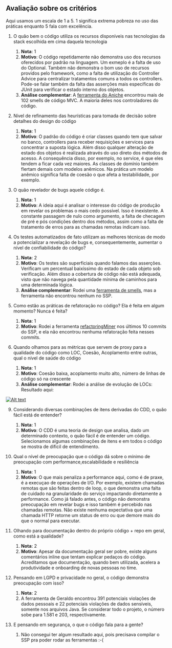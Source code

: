 ## Avaliação sobre os critérios

Aqui usamos um escala de 1 a 5. 1 significa extrema pobreza no uso das práticas enquanto 5 fala com excelência. 

1. O quão bem o código utiliza os recursos disponíveis nas tecnologias da stack escolhida em cima daquela tecnologia
    1. **Nota**: 1
    1. **Motivo**: O código repetidamente não demonstra uso dos recursos oferecidos por padrão na linguagem. Um exmeplo é a falta de uso do Optional. Também não demonstra o bom uso de recursos providos pelo framework, como a falta de utilização do Controller Advice para centralizar tratamentos comuns a todos os controllers. Pode-se falar também da falta das asserções mais específicas do JUnit para verificar o estado interno dos objetos. 
    1. **Análise complementar**: A [ferramenta do Aniche](https://github.com/mauricioaniche/springlint) encontrou mais de 102 smells de código MVC. A maioria deles nos controladores do código.
    
1. Nível de refinamento das heurísticas para tomada de decisão sobre detalhes do design do código
    1. **Nota**: 1
    1. **Motivo**: O padrão do código é criar classes quando tem que salvar no banco, controllers para receber requisições e services para concentrar a suposta lógica. Além disso qualquer alteração de estado dos objetos é realizada através do uso direto dos métodos de acesso. A consequência disso, por exemplo, no service, é que eles tendem a ficar cada vez maiores. As classes de domínio também flertam demais com modelos anêmicos. Na prática um modelo anêmico significa falta de coesão o que afeta a testabilidade, por exemplo. 
    
1. O quão revelador de bugs aquele código é.
    1. **Nota**: 1
    1. **Motivo**: A ideia aqui é analisar o interesse do código de produção em revelar os problemas o mais cedo possível. Isso é inexistente. A constante passagem de nulo como argumento, a falta de checagem de pré e pós condições dentro dos métodos, assim como a falta de tratamento de erros para as chamadas remotas indicam isso. 

5. Os testes automatizados de fato utilizam as melhores técnicas de modo a potencializar a revelação de bugs e, consequentemente, aumentar o nível de confiabilidade do código?
    1. **Nota**: 2
    1. **Motivo**: Os testes são superficiais quando falamos das asserções. Verificam um percentual baixíssimo do estado de cada objeto sob verificação. Além disso a cobertura de código não está adequada, visto que não navega pela quantidade mínima de caminhos para uma determinada lógica. 
    1. **Análise complementar**: Rodei uma [ferramenta de smells](https://github.com/PAMunb/JUnit5Migration/), mas a ferramenta não encontrou nenhum no SSP.

6. Como estão as práticas de refatoração no código? Ela é feita em algum momento? Nunca é feita?
    1. **Nota**: 1
    1. **Motivo**: Rodei a ferramenta [refactoringMiner](https://github.com/tsantalis/RefactoringMiner) nos últimos 10 commits do SSP, e ela não encontrou nenhuma refatoração feita nesses commits. 

8. Quando olhamos para as métricas que servem de proxy para a qualidade do código como LOC, Coesão, Acoplamento entre outras, qual o nível de saúde do código
    1. **Nota**: 1
    1. **Motivo**: Coesão baixa, acoplamento muito alto, número de linhas de código só na crescente 
    1. **Análise complementar**: Rodei a análise de evolução de LOCs: Resultado aqui:

[![Alt text](https://previews.dropbox.com/p/thumb/ABuv3LTYg4vvYgFq7pHqfZWysbauv1qQ9Ht1qp1XzA5-h5xsGDfBpWvcmxcyQHJbP6h3frUGV7FFllIlwm98eBC2yAVsjUEZCaBZKtiCVpbCBCoeSJDMuYBEm1lEt0XP4Nk3dPmCh4W7BNDrMfS45ReLCHSKV6_L391bZxxqs70Q54nIXL7EBzNJ9aW-RBVUaTdpdFZmnMciHZvC92HdP2QokbtreRZ_Nj_ZuJDgQAmV56jNeoBqw16fVobqm34abzalHSZxWoIWYl5tqbTZe9GaBVRIzKDAoiTh2HUm0xvRNNX7Iw-NN9RZWkLM2GGGlwt-sJoA9hTzYBxiH9zavyLTuAIOGHSbZgcna4-HSv7BJiJdarTyIjmtPqvN_p1U36M/p.png)](https://previews.dropbox.com/p/thumb/ABuv3LTYg4vvYgFq7pHqfZWysbauv1qQ9Ht1qp1XzA5-h5xsGDfBpWvcmxcyQHJbP6h3frUGV7FFllIlwm98eBC2yAVsjUEZCaBZKtiCVpbCBCoeSJDMuYBEm1lEt0XP4Nk3dPmCh4W7BNDrMfS45ReLCHSKV6_L391bZxxqs70Q54nIXL7EBzNJ9aW-RBVUaTdpdFZmnMciHZvC92HdP2QokbtreRZ_Nj_ZuJDgQAmV56jNeoBqw16fVobqm34abzalHSZxWoIWYl5tqbTZe9GaBVRIzKDAoiTh2HUm0xvRNNX7Iw-NN9RZWkLM2GGGlwt-sJoA9hTzYBxiH9zavyLTuAIOGHSbZgcna4-HSv7BJiJdarTyIjmtPqvN_p1U36M/p.png)

9. Considerando diversas combinações de itens derivadas do CDD, o quão fácil está de entender?
    1. **Nota**: 1
    1. **Motivo**: O CDD é uma teoria de design que analisa, dado um determinado contexto, o quão fácil é de entender um código. Selecionamos algumas combinações de itens e em todos o código se mostra de dificil de entendimento.

10. Qual o nível de preocupação que o código dá sobre o mínimo de preocupação com performance,escalabilidade e resiliência
    1. **Nota**: 1
    1. **Motivo**: O que mais penaliza a performance aqui, como é de praxe, é a execuçao de operações de I/O. Por exemplo, existem chamadas remotas que são feitas dentro de loop, o que demonstra uma falta de cuidado na granularidade do serviço impactando diretamente a performance. Como já falado antes, o código não demonstra preocupação em revelar bugs e isso também é percebido nas chamadas remotas. Não existe nenhuma expectativa que uma chamada HTTP retorne um status de erro ou que demore mais do que o normal para executar. 

10. Olhando para documentação dentro do próprio código + repo em geral, como está a qualidade? 
    1. **Nota**: 2
    1. **Motivo**: Apesar da documentação geral ser pobre, existe alguns comentários inline que tentam explicar pedaços do código. Acreditamos que documentação, quando bem utilizada, acelera a produtividade e onboarding de novas pessoas no time.  

11. Pensando em LGPD e privacidade no geral, o código demonstra preocupação com isso?
    1. **Nota**: 2
    1. A ferramenta de Geraldo encontrou 391 potenciais violações de dados pessoais e 22 potenciais violações de dados sensíveis, somente nos arquivos Java. Se considerar todo o projeto, o número sobe para 1.581 e 203, respectivamente.

13. E pensando em segurança, o que o código fala para a gente?
    1. Não consegui ter algum resultado aqui, pois precisava compilar o SSP pra poder rodar as ferramentas :-(
